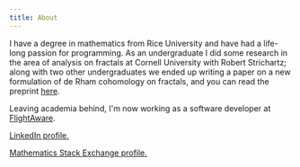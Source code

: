 ```yaml
---
title: About
---
```


I have a degree in mathematics from Rice University and have had a life-long passion for programming. As an undergraduate I did some research in the area of analysis on fractals at Cornell University with Robert Strichartz; along with two other undergraduates we ended up writing a paper on a new formulation of de Rham cohomology on fractals, and you can read the preprint [here](http://arxiv.org/abs/1206.1310).

Leaving academia behind, I'm now working as a software developer at [FlightAware](http://www.flightaware.com).

[LinkedIn profile.](http://www.linkedin.com/pub/zach-conn/58/a76/3a3)

[Mathematics Stack Exchange profile.](http://math.stackexchange.com/users/251/zach-conn)

